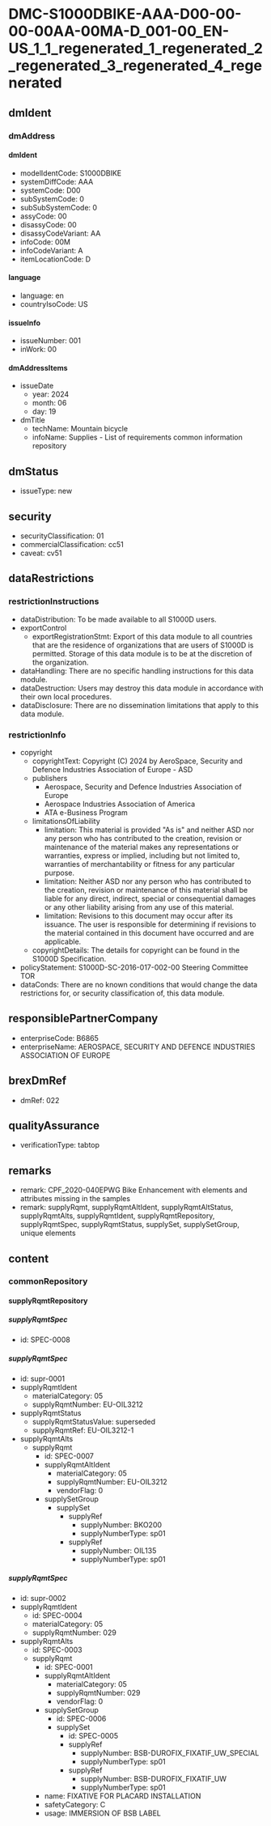 # DMC-S1000DBIKE-AAA-D00-00-00-00AA-00MA-D_001-00_EN-US_1_1_regenerated_1_regenerated_2_regenerated_3_regenerated_4_regenerated

## dmIdent
### dmAddress
#### dmIdent
* modelIdentCode: S1000DBIKE
* systemDiffCode: AAA
* systemCode: D00
* subSystemCode: 0
* subSubSystemCode: 0
* assyCode: 00
* disassyCode: 00
* disassyCodeVariant: AA
* infoCode: 00M
* infoCodeVariant: A
* itemLocationCode: D
#### language
* language: en
* countryIsoCode: US
#### issueInfo
* issueNumber: 001
* inWork: 00
#### dmAddressItems
* issueDate
  * year: 2024
  * month: 06
  * day: 19
* dmTitle
  * techName: Mountain bicycle
  * infoName: Supplies - List of requirements common information repository

## dmStatus
* issueType: new

## security
* securityClassification: 01
* commercialClassification: cc51
* caveat: cv51

## dataRestrictions
### restrictionInstructions
* dataDistribution: To be made available to all S1000D users.
* exportControl
  * exportRegistrationStmt: Export of this data module to all countries that are the residence of organizations that are users of S1000D is permitted. Storage of this data module is to be at the discretion of the organization.
* dataHandling: There are no specific handling instructions for this data module.
* dataDestruction: Users may destroy this data module in accordance with their own local procedures.
* dataDisclosure: There are no dissemination limitations that apply to this data module.
### restrictionInfo
* copyright
  * copyrightText: Copyright (C) 2024 by AeroSpace, Security and Defence Industries Association of Europe - ASD
  * publishers
    * Aerospace, Security and Defence Industries Association of Europe
    * Aerospace Industries Association of America
    * ATA e-Business Program
  * limitationsOfLiability
    * limitation: This material is provided "As is" and neither ASD nor any person who has contributed to the creation, revision or maintenance of the material makes any representations or warranties, express or implied, including but not limited to, warranties of merchantability or fitness for any particular purpose.
    * limitation: Neither ASD nor any person who has contributed to the creation, revision or maintenance of this material shall be liable for any direct, indirect, special or consequential damages or any other liability arising from any use of this material.
    * limitation: Revisions to this document may occur after its issuance. The user is responsible for determining if revisions to the material contained in this document have occurred and are applicable.
  * copyrightDetails: The details for copyright can be found in the S1000D Specification.
* policyStatement: S1000D-SC-2016-017-002-00 Steering Committee TOR
* dataConds: There are no known conditions that would change the data restrictions for, or security classification of, this data module.

## responsiblePartnerCompany
* enterpriseCode: B6865
* enterpriseName: AEROSPACE, SECURITY AND DEFENCE INDUSTRIES ASSOCIATION OF EUROPE

## brexDmRef
* dmRef: 022

## qualityAssurance
* verificationType: tabtop

## remarks
* remark: CPF_2020-040EPWG Bike Enhancement with elements and attributes missing in the samples
* remark: supplyRqmt, supplyRqmtAltIdent, supplyRqmtAltStatus, supplyRqmtAlts, supplyRqmtIdent, supplyRqmtRepository, supplyRqmtSpec, supplyRqmtStatus, supplySet, supplySetGroup, unique elements

## content
### commonRepository
#### supplyRqmtRepository
##### supplyRqmtSpec
* id: SPEC-0008
##### supplyRqmtSpec
* id: supr-0001
* supplyRqmtIdent
  * materialCategory: 05
  * supplyRqmtNumber: EU-OIL3212
* supplyRqmtStatus
  * supplyRqmtStatusValue: superseded
  * supplyRqmtRef: EU-OIL3212-1
* supplyRqmtAlts
  * supplyRqmt
    * id: SPEC-0007
    * supplyRqmtAltIdent
      * materialCategory: 05
      * supplyRqmtNumber: EU-OIL3212
      * vendorFlag: 0
    * supplySetGroup
      * supplySet
        * supplyRef
          * supplyNumber: BKO200
          * supplyNumberType: sp01
        * supplyRef
          * supplyNumber: OIL135
          * supplyNumberType: sp01
##### supplyRqmtSpec
* id: supr-0002
* supplyRqmtIdent
  * id: SPEC-0004
  * materialCategory: 05
  * supplyRqmtNumber: 029
* supplyRqmtAlts
  * id: SPEC-0003
  * supplyRqmt
    * id: SPEC-0001
    * supplyRqmtAltIdent
      * materialCategory: 05
      * supplyRqmtNumber: 029
      * vendorFlag: 0
    * supplySetGroup
      * id: SPEC-0006
      * supplySet
        * id: SPEC-0005
        * supplyRef
          * supplyNumber: BSB-DUROFIX_FIXATIF_UW_SPECIAL
          * supplyNumberType: sp01
        * supplyRef
          * supplyNumber: BSB-DUROFIX_FIXATIF_UW
          * supplyNumberType: sp01
    * name: FIXATIVE FOR PLACARD INSTALLATION
    * safetyCategory: C
    * usage: IMMERSION OF BSB LABEL